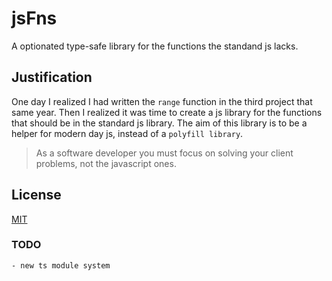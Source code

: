 # jsFns

A optionated type-safe library for the functions the standand js lacks.

## Justification

One day I realized I had written the `range` function in the third project that same year. Then I realized it was time to create a js library for the functions that should be in the standard js library.
The aim of this library is to be a helper for modern day js, instead of a `polyfill library`. 

> As a software developer you must focus on solving your client problems, not the javascript ones.

## License

[MIT](LICENSE)


### TODO
    - new ts module system